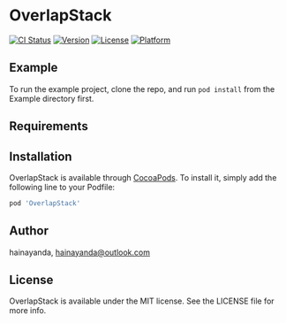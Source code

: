 # OverlapStack

[![CI Status](https://img.shields.io/travis/hainayanda/OverlapStack.svg?style=flat)](https://travis-ci.org/hainayanda/OverlapStack)
[![Version](https://img.shields.io/cocoapods/v/OverlapStack.svg?style=flat)](https://cocoapods.org/pods/OverlapStack)
[![License](https://img.shields.io/cocoapods/l/OverlapStack.svg?style=flat)](https://cocoapods.org/pods/OverlapStack)
[![Platform](https://img.shields.io/cocoapods/p/OverlapStack.svg?style=flat)](https://cocoapods.org/pods/OverlapStack)

## Example

To run the example project, clone the repo, and run `pod install` from the Example directory first.

## Requirements

## Installation

OverlapStack is available through [CocoaPods](https://cocoapods.org). To install
it, simply add the following line to your Podfile:

```ruby
pod 'OverlapStack'
```

## Author

hainayanda, hainayanda@outlook.com

## License

OverlapStack is available under the MIT license. See the LICENSE file for more info.
